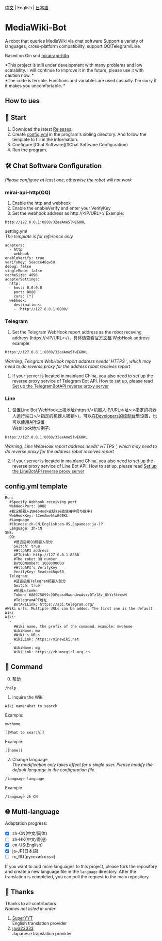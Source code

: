 [中文](https://github.com/nyancatda/MediaWiki-Bot) | English | [日本語](README-ja-JP.md)
# MediaWiki-Bot
A robot that queries MediaWiki via chat software
Support a variety of languages, cross-platform compatibility, support QQ\Telegram\Line.

Based on Gin snd [mirai-api-http](https://github.com/project-mirai/mirai-api-http)

*This project is still under development with many problems and low scalability. I will continue to improve it in the future, please use it with caution now. *  
*The code is terrible. Functions and variables are used casually. I'm sorry if it makes you uncomfortable. *

## How to ues

## 💮 Start  
1. Download the latest [Releases](https://github.com/nyancatda/MediaWiki-Bot/releases). 
1. Create [config.yml](#configyml-template) in the program's sibling directory. And follow the template to fill in the information. 
1. Configure [Chat Software](#Chat Software Configuration)
1. Run the program. 

## 🛠️ Chat Software Configuration
*Please configure at least one, otherwise the robot will not work*
### mirai-api-http(QQ)
1. Enable the http and webhook
1. Enable the enableVerify and enter your VerifyKey
1. Set the webhook address as http://<IP/URL>:<Port>/<Robot Key>
  Example:
  ```
  http://127.0.0.1:8000/32eeAme5lwEG0KL
  ```

setting.yml   
*The template is for reference only*
```
adapters:
  - http
  - webhook
enableVerify: true
verifyKey: 5eadce46qw58
debug: false
singleMode: false
cacheSize: 4096
adapterSettings:
  http:
    host: 0.0.0.0
    port: 8888
    cors: [*]
  webhook:
    destinations: 
    - 'http://127.0.0.1:8000/'
```
### Telegram
1. Set the Telegram WebHook report address as the robot receving address (https://<IP/URL>:<Port>/<Key>)，具体请查看[官方文档](https://core.telegram.org/bots/api#setwebhook)
  WebHook address example:
  ```
  https://127.0.0.1:8000/32eeAme5lwEG0KL
  ```
  *Warning, Telegram WebHook report address needs' HTTPS ', which may need to do reverse proxy for the address robot receives report*
1. If your server is located in mainland China, you also need to set up the reverse proxy service of Telegram Bot API. How to set up, please read [Set up the TelegramBotAPI reverse proxy server](docs/Telegram/ReverseProxyAPI.md)
### Line
1. 设置Line Bot WebHook上报地址(https://<机器人IP/URL地址>:<指定的机器人运行端口>/<指定的机器人密钥>)，可以在[Developers的控制台](https://developers.line.biz/console/)里设置，也可以[使用API设置](https://developers.line.biz/en/reference/messaging-api/#set-webhook-endpoint-url)  
WebHook地址例子:
```
https://127.0.0.1:8000/32eeAme5lwEG0KL
```
*Warning, Line WebHook report address needs' HTTPS ', which may need to do reverse proxy for the address robot receives report*

2. If your server is located in mainland China, you also need to set up the reverse proxy service of Line Bot API. How to set up, please read [Set up the LineBotAPI reverse proxy server](docs/Line/ReverseProxyAPI.md)

## config.yml template
```
Run:
  #Specify Webhook receiving port
  WebHookPort: 8000
  #指定机器人的WebHook密钥(只能使用字母与数字)
  WebHookKey: 32eeAme5lwEG0KL
  #Language
  #Chinese:zh-CN,English:en-US,Japanese:ja-JP
  Language: zh-CN
SNS:
  QQ:
    #是否启用QQ机器人部分
    Switch: true
    #HttpAPI address
    APILink: http://127.0.0.1:8888
    #The robot QQ number
    BotQQNumber: 1000000000
    #HttpAPI‘s VerifyKey
    VerifyKey: 5eadce46qw58
  Telegram:
    #是否启用Telegram机器人部分
    Switch: true
    #机器人toekn
    Token: 688975899:DDFqpsdMwunUvwAsxzDTzl8z_UkYzStrewM
    #TelegramAPI地址
    BotAPILink: https://api.telegram.org/
#Wiki urls. Multiple URLs can be added. The first one is the default Wiki
Wiki:
  - 
    #Wiki name, the prefix of the command，example: mw:home
    WikiName: mw
    #Wiki's URLs
    WikiLink: https://minewiki.net
  - 
    WikiName: mg
    WikiLink: https://zh.moegirl.org.cn
```

## 🔣 Command
0. 帮助
```
/help
```

1. Inquire the Wiki
```
Wiki name:What to search
```
Example:
```
mw:home
```

```
[[What to search]]
```
Example:
```
[[home]]
```

2. Change language  
*The modification only takes effect for a single user. Please modify the default language in the configuration file.*
```
/language language
```
Example
```
/language zh-CN
```

## 🌐 Multi-language
Adaptation progress: 
- [x] zh-CN(中文/简体)
- [ ] zh-HK(中文/香港)
- [x] en-US(English)
- [x] ja-JP(日本語)
- [ ] ru_RU(русский язык)

If you want to add more languages to this project, please fork the repository and create a new language file in the `language` directory. After the translation is completed, you can pull the request to the main repository. 

## 🎐 Thanks  
Thanks to all contributors  
*Names not listed in order*
1. [SuperYYT](https://github.com/SuperYYT)  
  English translation provider
2. [java23333](https://github.com/java23333)  
  Japanese translation provider
